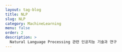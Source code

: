 ```yaml
---
layout: tag-blog
title: NLP
slug: NLP
category: MachineLearning
menu: false
order: 2
description: >
  Natural Language Processing 관련 인공지능 기술과 연구
---
```

